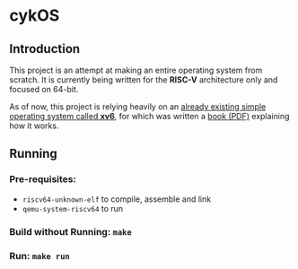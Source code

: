 # cykOS

## Introduction

This project is an attempt at making an entire operating system from scratch. It is currently being written for the **RISC-V** architecture only and focused on 64-bit.

As of now, this project is relying heavily on an [already existing simple operating system called **xv6**](https://github.com/mit-pdos/xv6-riscv), for which was written a [book (PDF)](https://pdos.csail.mit.edu/6.828/2023/xv6/book-riscv-rev3.pdf) explaining how it works.

## Running
### Pre-requisites:
* `riscv64-unknown-elf` to compile, assemble and link
* `qemu-system-riscv64` to run

### Build without Running: `make`

### Run: `make run`
